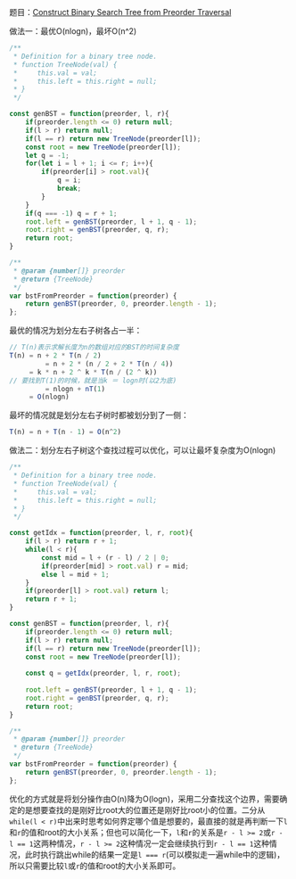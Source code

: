 题目：[Construct Binary Search Tree from Preorder Traversal](https://leetcode.com/problems/construct-binary-search-tree-from-preorder-traversal/)



做法一：最优O(nlogn)，最坏O(n^2)

```javascript
/**
 * Definition for a binary tree node.
 * function TreeNode(val) {
 *     this.val = val;
 *     this.left = this.right = null;
 * }
 */

const genBST = function(preorder, l, r){
    if(preorder.length <= 0) return null;
    if(l > r) return null;
    if(l == r) return new TreeNode(preorder[l]);
    const root = new TreeNode(preorder[l]);
    let q = -1;
    for(let i = l + 1; i <= r; i++){
        if(preorder[i] > root.val){
            q = i;
            break;
        }
    }
    if(q === -1) q = r + 1;
    root.left = genBST(preorder, l + 1, q - 1);
    root.right = genBST(preorder, q, r);
    return root;
}

/**
 * @param {number[]} preorder
 * @return {TreeNode}
 */
var bstFromPreorder = function(preorder) {
    return genBST(preorder, 0, preorder.length - 1);
};
```

最优的情况为划分左右子树各占一半：

```javascript
// T(n)表示求解长度为n的数组对应的BST的时间复杂度
T(n) = n + 2 * T(n / 2)
		 = n + 2 * (n / 2 + 2 * T(n / 4))
     = k * n + 2 ^ k * T(n / (2 ^ k))
// 要找到T(1)的时候，就是当k ＝ logn时(以2为底)
		 = nlogn + nT(1)
     = O(nlogn)
```

最坏的情况就是划分左右子树时都被划分到了一侧：

```javascript
T(n) = n + T(n - 1) = O(n^2)
```



做法二：划分左右子树这个查找过程可以优化，可以让最坏复杂度为O(nlogn)

```javascript
/**
 * Definition for a binary tree node.
 * function TreeNode(val) {
 *     this.val = val;
 *     this.left = this.right = null;
 * }
 */

const getIdx = function(preorder, l, r, root){
    if(l > r) return r + 1;
    while(l < r){
        const mid = l + (r - l) / 2 | 0;
        if(preorder[mid] > root.val) r = mid;
        else l = mid + 1;
    }
    if(preorder[l] > root.val) return l;
    return r + 1;
}

const genBST = function(preorder, l, r){
    if(preorder.length <= 0) return null;
    if(l > r) return null;
    if(l == r) return new TreeNode(preorder[l]);
    const root = new TreeNode(preorder[l]);
   
    const q = getIdx(preorder, l, r, root);
    
    root.left = genBST(preorder, l + 1, q - 1);
    root.right = genBST(preorder, q, r);
    return root;
}

/**
 * @param {number[]} preorder
 * @return {TreeNode}
 */
var bstFromPreorder = function(preorder) {
    return genBST(preorder, 0, preorder.length - 1);
};
```

优化的方式就是将划分操作由O(n)降为O(logn)，采用二分查找这个边界，需要确定的是想要查找的是刚好比root大的位置还是刚好比root小的位置。二分从`while(l < r)`中出来时思考如何界定哪个值是想要的，最直接的就是再判断一下`l`和`r`的值和root的大小关系；但也可以简化一下，`l`和`r`的关系是`r - l >= 2`或`r - l == 1`这两种情况，`r - l >= 2`这种情况一定会继续执行到`r - l == 1`这种情况，此时执行跳出while的结果一定是`l === r`(可以模拟走一遍while中的逻辑)，所以只需要比较`l`或`r`的值和root的大小关系即可。

